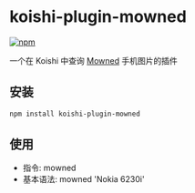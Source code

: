 # koishi-plugin-mowned

[![npm](https://img.shields.io/npm/v/koishi-plugin-mowned?style=flat-square)](https://www.npmjs.com/package/koishi-plugin-mowned)

一个在 Koishi 中查询 [Mowned](https://mowned.com/) 手机图片的插件

## 安装

```bash
npm install koishi-plugin-mowned
```


## 使用
+ 指令: mowned
+ 基本语法: mowned 'Nokia 6230i'


